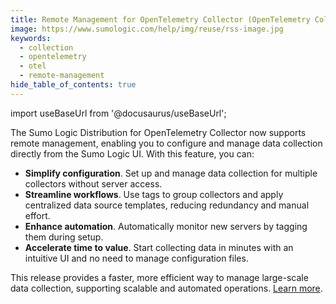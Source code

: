 ```yaml
---
title: Remote Management for OpenTelemetry Collector (OpenTelemetry Collector)
image: https://www.sumologic.com/help/img/reuse/rss-image.jpg
keywords:
  - collection
  - opentelemetry
  - otel
  - remote-management
hide_table_of_contents: true    
---
```


import useBaseUrl from '@docusaurus/useBaseUrl';

The Sumo Logic Distribution for OpenTelemetry Collector now supports remote management, enabling you to configure and manage data collection directly from the Sumo Logic UI. With this feature, you can:  

* **Simplify configuration**. Set up and manage data collection for multiple collectors without server access.  
* **Streamline workflows**. Use tags to group collectors and apply centralized data source templates, reducing redundancy and manual effort.  
* **Enhance automation**. Automatically monitor new servers by tagging them during setup.  
* **Accelerate time to value**. Start collecting data in minutes with an intuitive UI and no need to manage configuration files.  

This release provides a faster, more efficient way to manage large-scale data collection, supporting scalable and automated operations. [Learn more](/docs/send-data/opentelemetry-collector/remote-management).  
